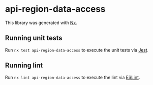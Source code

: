 # api-region-data-access

This library was generated with [Nx](https://nx.dev).

## Running unit tests

Run `nx test api-region-data-access` to execute the unit tests via [Jest](https://jestjs.io).

## Running lint

Run `nx lint api-region-data-access` to execute the lint via [ESLint](https://eslint.org/).
